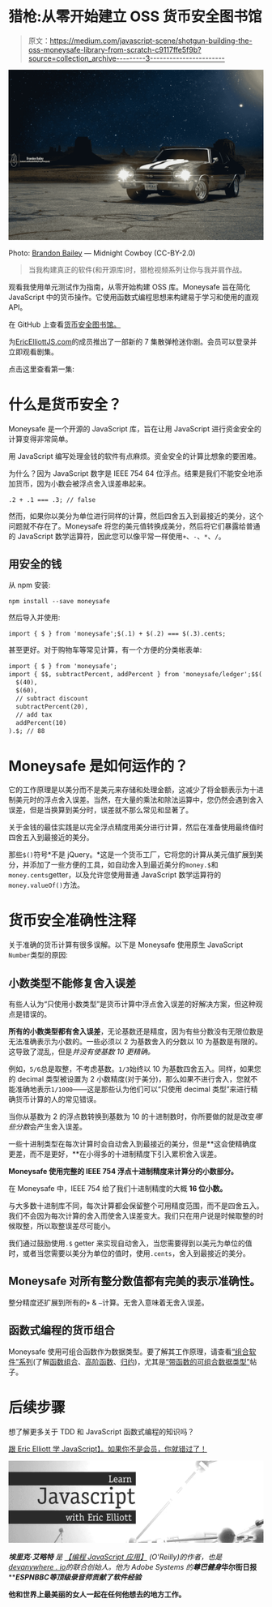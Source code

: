 # 猎枪:从零开始建立 OSS 货币安全图书馆

> 原文：<https://medium.com/javascript-scene/shotgun-building-the-oss-moneysafe-library-from-scratch-c9117ffe5f9b?source=collection_archive---------3----------------------->

![](img/991d0b9dbb03bab579fb88c41f2f5453.png)

Photo: [Brandon Bailey](https://www.flickr.com/photos/luxurydesigner/) — Midnight Cowboy (CC-BY-2.0)

> 当我构建真正的软件(和开源库)时，猎枪视频系列让你与我并肩作战。

观看我使用单元测试作为指南，从零开始构建 OSS 库。Moneysafe 旨在简化 JavaScript 中的货币操作。它使用函数式编程思想来构建易于学习和使用的直观 API。

在 GitHub 上查看[货币安全图书馆。](https://github.com/ericelliott/moneysafe)

为[EricElliottJS.com](http://ericelliottjs.com/)的成员推出了一部新的 7 集散弹枪迷你剧。会员可以登录并立即观看剧集。

点击这里查看第一集:

# 什么是货币安全？

Moneysafe 是一个开源的 JavaScript 库，旨在让用 JavaScript 进行资金安全的计算变得非常简单。

用 JavaScript 编写处理金钱的软件有点麻烦。资金安全的计算比想象的要困难。

为什么？因为 JavaScript 数字是 IEEE 754 64 位浮点。结果是我们不能安全地添加货币，因为小数会被浮点舍入误差串起来。

```
.2 + .1 === .3; // false
```

然而，如果你以美分为单位进行同样的计算，然后四舍五入到最接近的美分，这个问题就不存在了。Moneysafe 将您的美元值转换成美分，然后将它们暴露给普通的 JavaScript 数学运算符，因此您可以像平常一样使用`+`、`-`、`*`、`/`。

## 用安全的钱

从 npm 安装:

```
npm install --save moneysafe
```

然后导入并使用:

```
import { $ } from 'moneysafe';$(.1) + $(.2) === $(.3).cents;
```

甚至更好。对于购物车等常见计算，有一个方便的分类帐表单:

```
import { $ } from 'moneysafe';
import { $$, subtractPercent, addPercent } from 'moneysafe/ledger';$$(
  $(40),
  $(60),
  // subtract discount
  subtractPercent(20),
  // add tax
  addPercent(10)
).$; // 88
```

# Moneysafe 是如何运作的？

它的工作原理是以美分而不是美元来存储和处理金额，这减少了将金额表示为十进制美元时的浮点舍入误差。当然，在大量的乘法和除法运算中，您仍然会遇到舍入误差，但是当换算到美分时，误差就不那么常见和显著了。

关于金钱的最佳实践是以完全浮点精度用美分进行计算，然后在准备使用最终值时四舍五入到最接近的美分。

那些`$()`符号*不是 jQuery。*这是一个货币工厂，它将您的计算从美元值扩展到美分，并添加了一些方便的工具，如自动舍入到最近美分的`money.$`和`money.cents`getter，以及允许您使用普通 JavaScript 数学运算符的`money.valueOf()`方法。

# 货币安全准确性注释

关于准确的货币计算有很多误解。以下是 Moneysafe 使用原生 JavaScript `Number`类型的原因:

## 小数类型不能修复舍入误差

有些人认为“只使用小数类型”是货币计算中浮点舍入误差的好解决方案，但这种观点是错误的。

**所有的小数类型都有舍入误差**，无论基数还是精度，因为有些分数没有无限位数是无法准确表示为小数的。一些必须以 2 为基数舍入的分数以 10 为基数是有限的。这导致了混乱，但是*并没有使基数 10 更精确。*

例如，`5/6`总是取整，不考虑基数。`1/3`始终以 10 为基数四舍五入。同样，如果您的 decimal 类型被设置为 2 小数精度(对于美分)，那么如果不进行舍入，您就不能准确地表示`1/1000`——这是那些认为他们可以“只使用 decimal 类型”来进行精确货币计算的人的常见错误。

当你从基数为 2 的浮点数转换到基数为 10 的十进制数时，你所要做的就是改变*哪些分数*会产生舍入误差。

一些十进制类型在每次计算时会自动舍入到最接近的美分，但是**这会使精确度更差，而不是更好，**在小得多的十进制精度下引入累积舍入误差。

**Moneysafe 使用完整的 IEEE 754 浮点十进制精度来计算分的小数部分。**

在 Moneysafe 中，IEEE 754 给了我们十进制精度的大概 **16 位小数。**

与大多数十进制库不同，每次计算都会保留整个可用精度范围，而不是四舍五入。我们不会因为每次计算的舍入而使舍入误差变大。我们只在用户说是时候取整的时候取整，所以取整误差尽可能小。

我们通过鼓励使用`.$` getter 来实现自动舍入，当您需要得到以美元为单位的值时，或者当您需要以美分为单位的值时，使用`.cents`，舍入到最接近的美分。

## Moneysafe 对所有整分数值都有完美的表示准确性。

整分精度还扩展到所有的`+` & `—`计算。无舍入意味着无舍入误差。

## 函数式编程的货币组合

Moneysafe 使用可组合函数作为数据类型。要了解其工作原理，请查看[“组合软件”系列](/javascript-scene/composing-software-an-introduction-27b72500d6ea)(了解[函数组合](/javascript-scene/master-the-javascript-interview-what-is-function-composition-20dfb109a1a0)、[高阶函数](/javascript-scene/higher-order-functions-composing-software-5365cf2cbe99)、[归约](/javascript-scene/reduce-composing-software-fe22f0c39a1d))，尤其是[“带函数的可组合数据类型”](/javascript-scene/composable-datatypes-with-functions-aec72db3b093)帖子。

# 后续步骤

想了解更多关于 TDD 和 JavaScript 函数式编程的知识吗？

[跟 Eric Elliott 学 JavaScript】。如果你不是会员，你就错过了！](http://ericelliottjs.com/product/lifetime-access-pass/)

[![](img/ebd7dfc9ae8d8938e30bdbdbe428fd4c.png)](https://ericelliottjs.com/product/lifetime-access-pass/)

***埃里克·艾略特*** *是* [*【编程 JavaScript 应用】*](http://pjabook.com) *(O'Reilly)的作者，也是*[*devanywhere . io*](https://devanywhere.io)*的联合创始人。他为 Adobe Systems 的******尊巴健身*******华尔街日报*******ESPN*****BBC**等顶级录音师贡献了软件经验******

**他和世界上最美丽的女人一起在任何他想去的地方工作。**